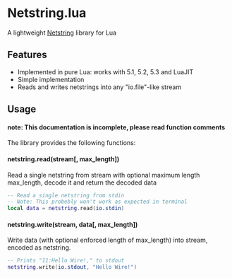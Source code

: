 # Netstring.lua
A lightweight [Netstring](https://en.wikipedia.org/wiki/Netstring) library for Lua

## Features
* Implemented in pure Lua: works with 5.1, 5.2, 5.3 and LuaJIT
* Simple implementation
* Reads and writes netstrings into any "io.file"-like stream

## Usage
#### note: This documentation is incomplete, please read function comments
The library provides the following functions:

#### netstring.read(stream[, max_length])
Read a single netstring from stream with optional maximum length max_length, decode it and return the decoded data
```lua
-- Read a single netstring from stdin
-- Note: This probebly won't work as expected in terminal
local data = netstring.read(io.stdin)
```

#### netstring.write(stream, data[, max_length])
Write data (with optional enforced length of max_length) into stream, encoded as netstring.
```lua
-- Prints "11:Hello Wire!," to stdout
netstring.write(io.stdout, "Hello Wire!")
```
